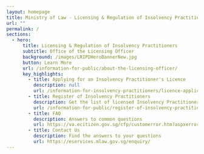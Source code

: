 ```yaml
---
layout: homepage
title: Ministry of Law - Licensing & Regulation of Insolvency Practitioners
url: ""
permalink: /
sections:
  - hero:
      title: Licensing & Regulation of Insolvency Practitioners
      subtitle: Office of the Licensing Officer
      background: /images/LRIPDHeroBannerNew.jpg
      button: Learn More
      url: /information-for-public/about-the-licensing-officer/
      key_highlights:
        - title: Applying for an Insolvency Practitioner's Licence
          description: null
          url: /information-for-insolvency-practitioners/licence-application-process/
        - title: Register of Insolvency Practitioners
          description: Get the list of licensed Insolvency Practitioners in Singapore
          url: /information-for-public/register-of-insolvency-practitioners/
        - title: FAQ
          description: Answers to common questions
          url: https://va.ecitizen.gov.sg/cfp/customerror.htm?aspxerrorpath=/cfp/customerPages/mlaw/explorefaq.aspx
        - title: Contact Us
          description: Find the answers to your questions
          url: https://eservices.mlaw.gov.sg/enquiry/
---
```

